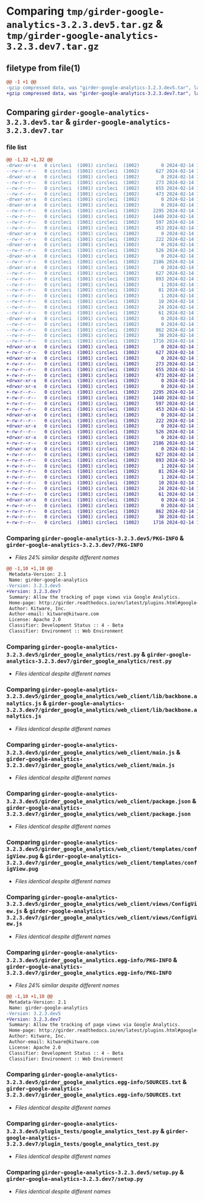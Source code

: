 # Comparing `tmp/girder-google-analytics-3.2.3.dev5.tar.gz` & `tmp/girder-google-analytics-3.2.3.dev7.tar.gz`

## filetype from file(1)

```diff
@@ -1 +1 @@
-gzip compressed data, was "girder-google-analytics-3.2.3.dev5.tar", last modified: Wed Feb 14 15:49:03 2024, max compression
+gzip compressed data, was "girder-google-analytics-3.2.3.dev7.tar", last modified: Wed Feb 14 18:47:27 2024, max compression
```

## Comparing `girder-google-analytics-3.2.3.dev5.tar` & `girder-google-analytics-3.2.3.dev7.tar`

### file list

```diff
@@ -1,32 +1,32 @@
-drwxr-xr-x   0 circleci  (1001) circleci  (1002)        0 2024-02-14 15:49:03.371076 girder-google-analytics-3.2.3.dev5/
--rw-r--r--   0 circleci  (1001) circleci  (1002)      627 2024-02-14 15:49:03.371076 girder-google-analytics-3.2.3.dev5/PKG-INFO
-drwxr-xr-x   0 circleci  (1001) circleci  (1002)        0 2024-02-14 15:49:03.367076 girder-google-analytics-3.2.3.dev5/girder_google_analytics/
--rw-r--r--   0 circleci  (1001) circleci  (1002)      273 2024-02-14 15:48:26.000000 girder-google-analytics-3.2.3.dev5/girder_google_analytics/__init__.py
--rw-r--r--   0 circleci  (1001) circleci  (1002)      655 2024-02-14 15:48:26.000000 girder-google-analytics-3.2.3.dev5/girder_google_analytics/rest.py
--rw-r--r--   0 circleci  (1001) circleci  (1002)      473 2024-02-14 15:48:26.000000 girder-google-analytics-3.2.3.dev5/girder_google_analytics/settings.py
-drwxr-xr-x   0 circleci  (1001) circleci  (1002)        0 2024-02-14 15:49:03.367076 girder-google-analytics-3.2.3.dev5/girder_google_analytics/web_client/
-drwxr-xr-x   0 circleci  (1001) circleci  (1002)        0 2024-02-14 15:49:03.367076 girder-google-analytics-3.2.3.dev5/girder_google_analytics/web_client/lib/
--rw-r--r--   0 circleci  (1001) circleci  (1002)     2295 2024-02-14 15:48:26.000000 girder-google-analytics-3.2.3.dev5/girder_google_analytics/web_client/lib/backbone.analytics.js
--rw-r--r--   0 circleci  (1001) circleci  (1002)     1440 2024-02-14 15:48:26.000000 girder-google-analytics-3.2.3.dev5/girder_google_analytics/web_client/main.js
--rw-r--r--   0 circleci  (1001) circleci  (1002)      597 2024-02-14 15:48:26.000000 girder-google-analytics-3.2.3.dev5/girder_google_analytics/web_client/package.json
--rw-r--r--   0 circleci  (1001) circleci  (1002)      453 2024-02-14 15:48:26.000000 girder-google-analytics-3.2.3.dev5/girder_google_analytics/web_client/routes.js
-drwxr-xr-x   0 circleci  (1001) circleci  (1002)        0 2024-02-14 15:49:03.367076 girder-google-analytics-3.2.3.dev5/girder_google_analytics/web_client/stylesheets/
--rw-r--r--   0 circleci  (1001) circleci  (1002)      222 2024-02-14 15:48:26.000000 girder-google-analytics-3.2.3.dev5/girder_google_analytics/web_client/stylesheets/configView.styl
-drwxr-xr-x   0 circleci  (1001) circleci  (1002)        0 2024-02-14 15:49:03.367076 girder-google-analytics-3.2.3.dev5/girder_google_analytics/web_client/templates/
--rw-r--r--   0 circleci  (1001) circleci  (1002)      526 2024-02-14 15:48:26.000000 girder-google-analytics-3.2.3.dev5/girder_google_analytics/web_client/templates/configView.pug
-drwxr-xr-x   0 circleci  (1001) circleci  (1002)        0 2024-02-14 15:49:03.367076 girder-google-analytics-3.2.3.dev5/girder_google_analytics/web_client/views/
--rw-r--r--   0 circleci  (1001) circleci  (1002)     2186 2024-02-14 15:48:26.000000 girder-google-analytics-3.2.3.dev5/girder_google_analytics/web_client/views/ConfigView.js
-drwxr-xr-x   0 circleci  (1001) circleci  (1002)        0 2024-02-14 15:49:03.371076 girder-google-analytics-3.2.3.dev5/girder_google_analytics.egg-info/
--rw-r--r--   0 circleci  (1001) circleci  (1002)      627 2024-02-14 15:49:03.000000 girder-google-analytics-3.2.3.dev5/girder_google_analytics.egg-info/PKG-INFO
--rw-r--r--   0 circleci  (1001) circleci  (1002)      893 2024-02-14 15:49:03.000000 girder-google-analytics-3.2.3.dev5/girder_google_analytics.egg-info/SOURCES.txt
--rw-r--r--   0 circleci  (1001) circleci  (1002)        1 2024-02-14 15:49:03.000000 girder-google-analytics-3.2.3.dev5/girder_google_analytics.egg-info/dependency_links.txt
--rw-r--r--   0 circleci  (1001) circleci  (1002)       81 2024-02-14 15:49:03.000000 girder-google-analytics-3.2.3.dev5/girder_google_analytics.egg-info/entry_points.txt
--rw-r--r--   0 circleci  (1001) circleci  (1002)        1 2024-02-14 15:49:03.000000 girder-google-analytics-3.2.3.dev5/girder_google_analytics.egg-info/not-zip-safe
--rw-r--r--   0 circleci  (1001) circleci  (1002)       10 2024-02-14 15:49:03.000000 girder-google-analytics-3.2.3.dev5/girder_google_analytics.egg-info/requires.txt
--rw-r--r--   0 circleci  (1001) circleci  (1002)       24 2024-02-14 15:49:03.000000 girder-google-analytics-3.2.3.dev5/girder_google_analytics.egg-info/top_level.txt
--rw-r--r--   0 circleci  (1001) circleci  (1002)       61 2024-02-14 15:48:26.000000 girder-google-analytics-3.2.3.dev5/plugin.cmake
-drwxr-xr-x   0 circleci  (1001) circleci  (1002)        0 2024-02-14 15:49:03.367076 girder-google-analytics-3.2.3.dev5/plugin_tests/
--rw-r--r--   0 circleci  (1001) circleci  (1002)        0 2024-02-14 15:48:26.000000 girder-google-analytics-3.2.3.dev5/plugin_tests/__init__.py
--rw-r--r--   0 circleci  (1001) circleci  (1002)      862 2024-02-14 15:48:26.000000 girder-google-analytics-3.2.3.dev5/plugin_tests/google_analytics_test.py
--rw-r--r--   0 circleci  (1001) circleci  (1002)       38 2024-02-14 15:49:03.371076 girder-google-analytics-3.2.3.dev5/setup.cfg
--rw-r--r--   0 circleci  (1001) circleci  (1002)     1716 2024-02-14 15:48:26.000000 girder-google-analytics-3.2.3.dev5/setup.py
+drwxr-xr-x   0 circleci  (1001) circleci  (1002)        0 2024-02-14 18:47:27.261296 girder-google-analytics-3.2.3.dev7/
+-rw-r--r--   0 circleci  (1001) circleci  (1002)      627 2024-02-14 18:47:27.261296 girder-google-analytics-3.2.3.dev7/PKG-INFO
+drwxr-xr-x   0 circleci  (1001) circleci  (1002)        0 2024-02-14 18:47:27.257296 girder-google-analytics-3.2.3.dev7/girder_google_analytics/
+-rw-r--r--   0 circleci  (1001) circleci  (1002)      273 2024-02-14 18:46:47.000000 girder-google-analytics-3.2.3.dev7/girder_google_analytics/__init__.py
+-rw-r--r--   0 circleci  (1001) circleci  (1002)      655 2024-02-14 18:46:47.000000 girder-google-analytics-3.2.3.dev7/girder_google_analytics/rest.py
+-rw-r--r--   0 circleci  (1001) circleci  (1002)      473 2024-02-14 18:46:47.000000 girder-google-analytics-3.2.3.dev7/girder_google_analytics/settings.py
+drwxr-xr-x   0 circleci  (1001) circleci  (1002)        0 2024-02-14 18:47:27.261296 girder-google-analytics-3.2.3.dev7/girder_google_analytics/web_client/
+drwxr-xr-x   0 circleci  (1001) circleci  (1002)        0 2024-02-14 18:47:27.261296 girder-google-analytics-3.2.3.dev7/girder_google_analytics/web_client/lib/
+-rw-r--r--   0 circleci  (1001) circleci  (1002)     2295 2024-02-14 18:46:47.000000 girder-google-analytics-3.2.3.dev7/girder_google_analytics/web_client/lib/backbone.analytics.js
+-rw-r--r--   0 circleci  (1001) circleci  (1002)     1440 2024-02-14 18:46:47.000000 girder-google-analytics-3.2.3.dev7/girder_google_analytics/web_client/main.js
+-rw-r--r--   0 circleci  (1001) circleci  (1002)      597 2024-02-14 18:46:47.000000 girder-google-analytics-3.2.3.dev7/girder_google_analytics/web_client/package.json
+-rw-r--r--   0 circleci  (1001) circleci  (1002)      453 2024-02-14 18:46:47.000000 girder-google-analytics-3.2.3.dev7/girder_google_analytics/web_client/routes.js
+drwxr-xr-x   0 circleci  (1001) circleci  (1002)        0 2024-02-14 18:47:27.261296 girder-google-analytics-3.2.3.dev7/girder_google_analytics/web_client/stylesheets/
+-rw-r--r--   0 circleci  (1001) circleci  (1002)      222 2024-02-14 18:46:47.000000 girder-google-analytics-3.2.3.dev7/girder_google_analytics/web_client/stylesheets/configView.styl
+drwxr-xr-x   0 circleci  (1001) circleci  (1002)        0 2024-02-14 18:47:27.261296 girder-google-analytics-3.2.3.dev7/girder_google_analytics/web_client/templates/
+-rw-r--r--   0 circleci  (1001) circleci  (1002)      526 2024-02-14 18:46:47.000000 girder-google-analytics-3.2.3.dev7/girder_google_analytics/web_client/templates/configView.pug
+drwxr-xr-x   0 circleci  (1001) circleci  (1002)        0 2024-02-14 18:47:27.261296 girder-google-analytics-3.2.3.dev7/girder_google_analytics/web_client/views/
+-rw-r--r--   0 circleci  (1001) circleci  (1002)     2186 2024-02-14 18:46:47.000000 girder-google-analytics-3.2.3.dev7/girder_google_analytics/web_client/views/ConfigView.js
+drwxr-xr-x   0 circleci  (1001) circleci  (1002)        0 2024-02-14 18:47:27.261296 girder-google-analytics-3.2.3.dev7/girder_google_analytics.egg-info/
+-rw-r--r--   0 circleci  (1001) circleci  (1002)      627 2024-02-14 18:47:27.000000 girder-google-analytics-3.2.3.dev7/girder_google_analytics.egg-info/PKG-INFO
+-rw-r--r--   0 circleci  (1001) circleci  (1002)      893 2024-02-14 18:47:27.000000 girder-google-analytics-3.2.3.dev7/girder_google_analytics.egg-info/SOURCES.txt
+-rw-r--r--   0 circleci  (1001) circleci  (1002)        1 2024-02-14 18:47:27.000000 girder-google-analytics-3.2.3.dev7/girder_google_analytics.egg-info/dependency_links.txt
+-rw-r--r--   0 circleci  (1001) circleci  (1002)       81 2024-02-14 18:47:27.000000 girder-google-analytics-3.2.3.dev7/girder_google_analytics.egg-info/entry_points.txt
+-rw-r--r--   0 circleci  (1001) circleci  (1002)        1 2024-02-14 18:47:27.000000 girder-google-analytics-3.2.3.dev7/girder_google_analytics.egg-info/not-zip-safe
+-rw-r--r--   0 circleci  (1001) circleci  (1002)       10 2024-02-14 18:47:27.000000 girder-google-analytics-3.2.3.dev7/girder_google_analytics.egg-info/requires.txt
+-rw-r--r--   0 circleci  (1001) circleci  (1002)       24 2024-02-14 18:47:27.000000 girder-google-analytics-3.2.3.dev7/girder_google_analytics.egg-info/top_level.txt
+-rw-r--r--   0 circleci  (1001) circleci  (1002)       61 2024-02-14 18:46:47.000000 girder-google-analytics-3.2.3.dev7/plugin.cmake
+drwxr-xr-x   0 circleci  (1001) circleci  (1002)        0 2024-02-14 18:47:27.261296 girder-google-analytics-3.2.3.dev7/plugin_tests/
+-rw-r--r--   0 circleci  (1001) circleci  (1002)        0 2024-02-14 18:46:47.000000 girder-google-analytics-3.2.3.dev7/plugin_tests/__init__.py
+-rw-r--r--   0 circleci  (1001) circleci  (1002)      862 2024-02-14 18:46:47.000000 girder-google-analytics-3.2.3.dev7/plugin_tests/google_analytics_test.py
+-rw-r--r--   0 circleci  (1001) circleci  (1002)       38 2024-02-14 18:47:27.261296 girder-google-analytics-3.2.3.dev7/setup.cfg
+-rw-r--r--   0 circleci  (1001) circleci  (1002)     1716 2024-02-14 18:46:47.000000 girder-google-analytics-3.2.3.dev7/setup.py
```

### Comparing `girder-google-analytics-3.2.3.dev5/PKG-INFO` & `girder-google-analytics-3.2.3.dev7/PKG-INFO`

 * *Files 24% similar despite different names*

```diff
@@ -1,10 +1,10 @@
 Metadata-Version: 2.1
 Name: girder-google-analytics
-Version: 3.2.3.dev5
+Version: 3.2.3.dev7
 Summary: Allow the tracking of page views via Google Analytics.
 Home-page: http://girder.readthedocs.io/en/latest/plugins.html#google-analytics
 Author: Kitware, Inc.
 Author-email: kitware@kitware.com
 License: Apache 2.0
 Classifier: Development Status :: 4 - Beta
 Classifier: Environment :: Web Environment
```

### Comparing `girder-google-analytics-3.2.3.dev5/girder_google_analytics/rest.py` & `girder-google-analytics-3.2.3.dev7/girder_google_analytics/rest.py`

 * *Files identical despite different names*

### Comparing `girder-google-analytics-3.2.3.dev5/girder_google_analytics/web_client/lib/backbone.analytics.js` & `girder-google-analytics-3.2.3.dev7/girder_google_analytics/web_client/lib/backbone.analytics.js`

 * *Files identical despite different names*

### Comparing `girder-google-analytics-3.2.3.dev5/girder_google_analytics/web_client/main.js` & `girder-google-analytics-3.2.3.dev7/girder_google_analytics/web_client/main.js`

 * *Files identical despite different names*

### Comparing `girder-google-analytics-3.2.3.dev5/girder_google_analytics/web_client/package.json` & `girder-google-analytics-3.2.3.dev7/girder_google_analytics/web_client/package.json`

 * *Files identical despite different names*

### Comparing `girder-google-analytics-3.2.3.dev5/girder_google_analytics/web_client/templates/configView.pug` & `girder-google-analytics-3.2.3.dev7/girder_google_analytics/web_client/templates/configView.pug`

 * *Files identical despite different names*

### Comparing `girder-google-analytics-3.2.3.dev5/girder_google_analytics/web_client/views/ConfigView.js` & `girder-google-analytics-3.2.3.dev7/girder_google_analytics/web_client/views/ConfigView.js`

 * *Files identical despite different names*

### Comparing `girder-google-analytics-3.2.3.dev5/girder_google_analytics.egg-info/PKG-INFO` & `girder-google-analytics-3.2.3.dev7/girder_google_analytics.egg-info/PKG-INFO`

 * *Files 24% similar despite different names*

```diff
@@ -1,10 +1,10 @@
 Metadata-Version: 2.1
 Name: girder-google-analytics
-Version: 3.2.3.dev5
+Version: 3.2.3.dev7
 Summary: Allow the tracking of page views via Google Analytics.
 Home-page: http://girder.readthedocs.io/en/latest/plugins.html#google-analytics
 Author: Kitware, Inc.
 Author-email: kitware@kitware.com
 License: Apache 2.0
 Classifier: Development Status :: 4 - Beta
 Classifier: Environment :: Web Environment
```

### Comparing `girder-google-analytics-3.2.3.dev5/girder_google_analytics.egg-info/SOURCES.txt` & `girder-google-analytics-3.2.3.dev7/girder_google_analytics.egg-info/SOURCES.txt`

 * *Files identical despite different names*

### Comparing `girder-google-analytics-3.2.3.dev5/plugin_tests/google_analytics_test.py` & `girder-google-analytics-3.2.3.dev7/plugin_tests/google_analytics_test.py`

 * *Files identical despite different names*

### Comparing `girder-google-analytics-3.2.3.dev5/setup.py` & `girder-google-analytics-3.2.3.dev7/setup.py`

 * *Files identical despite different names*

